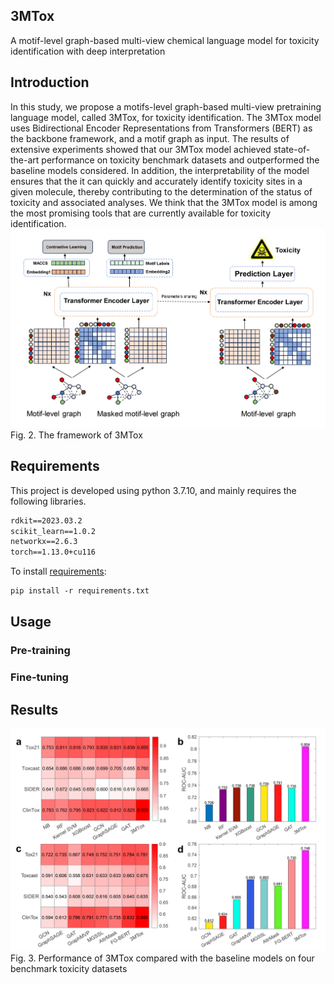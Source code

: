 ## 3MTox
A motif-level graph-based multi-view chemical language model for toxicity identification with deep interpretation

## Introduction
In this study, we propose a motifs-level graph-based multi-view pretraining language model, called 3MTox, for toxicity identification. The 3MTox model uses Bidirectional Encoder Representations from Transformers (BERT) as the backbone framework, and a motif graph as input. The results of extensive experiments showed that our 3MTox model achieved state-of-the-art performance on toxicity benchmark datasets and outperformed the baseline models considered. In addition, the interpretability of the model ensures that the it can quickly and accurately identify toxicity sites in a given molecule, thereby contributing to the determination of the status of toxicity and associated analyses. We think that the 3MTox model is among the most promising tools that are currently available for toxicity identification.
![image](https://github.com/idrugLab/3MTox/blob/main/pngs/model.png)
Fig. 2. The framework of 3MTox

## Requirements
This project is developed using python 3.7.10, and mainly requires the following libraries.
```txt
rdkit==2023.03.2
scikit_learn==1.0.2
networkx==2.6.3
torch==1.13.0+cu116
```
To install [requirements](https://github.com/idrugLab/3MTox/blob/main/requirements.txt):
```txt
pip install -r requirements.txt
```

## Usage
### Pre-training

### Fine-tuning

## Results
![image](https://github.com/idrugLab/3MTox/blob/main/pngs/result.png)
Fig. 3. Performance of 3MTox compared with the baseline models on four benchmark toxicity datasets
